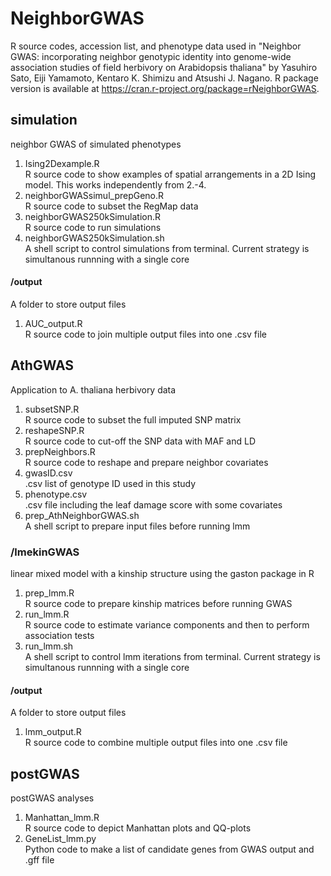 # NeighborGWAS
R source codes, accession list, and phenotype data used in "Neighbor GWAS: incorporating neighbor genotypic identity into genome-wide association studies of field herbivory on Arabidopsis thaliana" by Yasuhiro Sato, Eiji Yamamoto, Kentaro K. Shimizu and Atsushi J. Nagano. R package version is available at https://cran.r-project.org/package=rNeighborGWAS.  

## simulation
neighbor GWAS of simulated phenotypes
1. Ising2Dexample.R  
R source code to show examples of spatial arrangements in a 2D Ising model. This works independently from 2.-4.  
2. neighborGWASsimul_prepGeno.R  
R source code to subset the RegMap data  
3. neighborGWAS250kSimulation.R  
R source code to run simulations   
4. neighborGWAS250kSimulation.sh  
A shell script to control simulations from terminal. Current strategy is simultanous runnning with a single core  
#### /output
A folder to store output files  
1. AUC_output.R  
R source code to join multiple output files into one .csv file  

## AthGWAS
Application to A. thaliana herbivory data  
1. subsetSNP.R  
R source code to subset the full imputed SNP matrix  
2. reshapeSNP.R  
R source code to cut-off the SNP data with MAF and LD  
3. prepNeighbors.R  
R source code to reshape and prepare neighbor covariates 
4. gwasID.csv  
.csv list of genotype ID used in this study  
5. phenotype.csv  
.csv file including the leaf damage score with some covariates  
6. prep_AthNeighborGWAS.sh  
A shell script to prepare input files before running lmm  

### /lmekinGWAS
linear mixed model with a kinship structure using the gaston package in R  
1. prep_lmm.R  
R source code to prepare kinship matrices before running GWAS  
2. run_lmm.R  
R source code to estimate variance components and then to perform association tests  
3. run_lmm.sh  
A shell script to control lmm iterations from terminal. Current strategy is simultanous runnning with a single core  
#### /output
A folder to store output files  
1. lmm_output.R  
R source code to combine multiple output files into one .csv file  

## postGWAS
postGWAS analyses
1. Manhattan_lmm.R  
R source code to depict Manhattan plots and QQ-plots  
2. GeneList_lmm.py  
Python code to make a list of candidate genes from GWAS output and .gff file  
